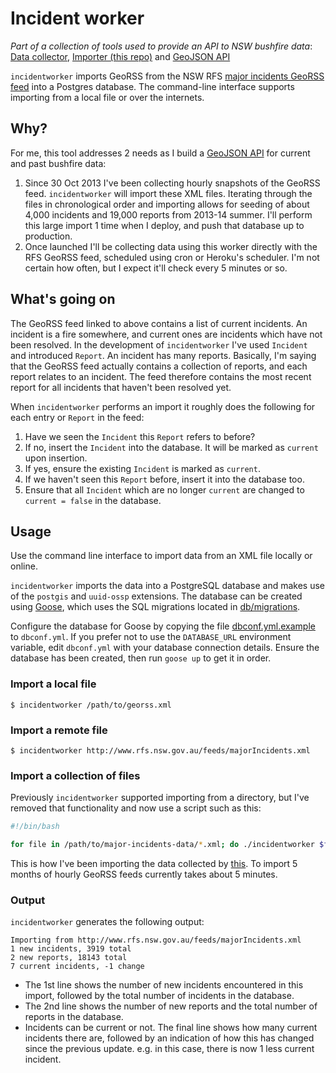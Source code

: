 # Incident worker

_Part of a collection of tools used to provide an API to NSW bushfire data_: [Data collector](https://github.com/dylanfm/major-incidents-data), [Importer (this repo)](https://github.com/DylanFM/incident-worker) and [GeoJSON API](https://github.com/DylanFM/bushfires)

`incidentworker` imports GeoRSS from the NSW RFS [major incidents GeoRSS feed](http://www.rfs.nsw.gov.au/feeds/majorIncidents.xml) into a Postgres database. The command-line interface supports importing from a local file or over the internets.

## Why?

For me, this tool addresses 2 needs as I build a [GeoJSON API](https://github.com/DylanFM/bushfires) for current and past bushfire data:

1. Since 30 Oct 2013 I've been collecting hourly snapshots of the GeoRSS feed. `incidentworker` will import these XML files. Iterating through the files in chronological order and importing allows for seeding of about 4,000 incidents and 19,000 reports from 2013-14 summer. I'll perform this large import 1 time when I deploy, and push that database up to production.
2. Once launched I'll be collecting data using this worker directly with the RFS GeoRSS feed, scheduled using cron or Heroku's scheduler. I'm not certain how often, but I expect it'll check every 5 minutes or so.

## What's going on

The GeoRSS feed linked to above contains a list of current incidents. An incident is a fire somewhere, and current ones are incidents which have not been resolved. In the development of `incidentworker` I've used `Incident` and introduced `Report`. An incident has many reports. Basically, I'm saying that the GeoRSS feed actually contains a collection of reports, and each report relates to an incident. The feed therefore contains the most recent report for all incidents that haven't been resolved yet.

When `incidentworker` performs an import it roughly does the following for each entry or `Report` in the feed:

1. Have we seen the `Incident` this `Report` refers to before?
2. If no, insert the `Incident` into the database. It will be marked as `current` upon insertion.
3. If yes, ensure the existing `Incident` is marked as `current`.
4. If we haven't seen this `Report` before, insert it into the database too.
5. Ensure that all `Incident` which are no longer `current` are changed to `current = false` in the database.

## Usage

Use the command line interface to import data from an XML file locally or online.

`incidentworker` imports the data into a PostgreSQL database and makes use of the `postgis` and `uuid-ossp` extensions. The database can be created using [Goose](https://bitbucket.org/liamstask/goose/), which uses the SQL migrations located in [db/migrations](https://github.com/DylanFM/incident-worker/tree/master/db).

Configure the database for Goose by copying the file [dbconf.yml.example](https://github.com/DylanFM/incident-worker/blob/master/db/dbconf.yml.example) to `dbconf.yml`. If you prefer not to use the `DATABASE_URL` environment variable, edit `dbconf.yml` with your database connection details. Ensure the database has been created, then run `goose up` to get it in order.

### Import a local file

```
$ incidentworker /path/to/georss.xml
```

### Import a remote file

```
$ incidentworker http://www.rfs.nsw.gov.au/feeds/majorIncidents.xml
```

### Import a collection of files

Previously `incidentworker` supported importing from a directory, but I've removed that functionality and now use a script such as this:

```bash
#!/bin/bash

for file in /path/to/major-incidents-data/*.xml; do ./incidentworker $file; done
```

This is how I've been importing the data collected by [this](https://github.com/dylanfm/major-incidents-data). To import 5 months of hourly GeoRSS feeds currently takes about 5 minutes.

### Output

`incidentworker` generates the following output:

```
Importing from http://www.rfs.nsw.gov.au/feeds/majorIncidents.xml
1 new incidents, 3919 total
2 new reports, 18143 total
7 current incidents, -1 change
```

* The 1st line shows the number of new incidents encountered in this import, followed by the total number of incidents in the database.
* The 2nd line shows the number of new reports and the total number of reports in the database.
* Incidents can be current or not. The final line shows how many current incidents there are, followed by an indication of how this has changed since the previous update. e.g. in this case, there is now 1 less current incident.
